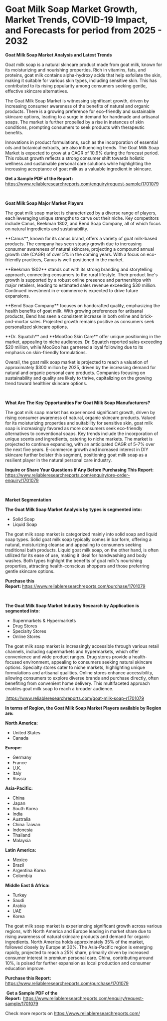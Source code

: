 <p><h1>Goat Milk Soap Market Growth, Market Trends, COVID-19 Impact, and Forecasts for period from 2025 - 2032</h1></p><p><strong>Goat Milk Soap Market Analysis and Latest Trends</strong></p>
<p><p>Goat milk soap is a natural skincare product made from goat milk, known for its moisturizing and nourishing properties. Rich in vitamins, fats, and proteins, goat milk contains alpha-hydroxy acids that help exfoliate the skin, making it suitable for various skin types, including sensitive skin. This has contributed to its rising popularity among consumers seeking gentle, effective skincare alternatives.</p><p>The Goat Milk Soap Market is witnessing significant growth, driven by increasing consumer awareness of the benefits of natural and organic products. There is a growing preference for eco-friendly and sustainable skincare options, leading to a surge in demand for handmade and artisanal soaps. The market is further propelled by a rise in instances of skin conditions, prompting consumers to seek products with therapeutic benefits.</p><p>Innovations in product formulations, such as the incorporation of essential oils and botanical extracts, are also influencing trends. The Goat Milk Soap Market is expected to grow at a CAGR of 10.9% during the forecast period. This robust growth reflects a strong consumer shift towards holistic wellness and sustainable personal care solutions while highlighting the increasing acceptance of goat milk as a valuable ingredient in skincare.</p></p>
<p><strong>Get a Sample PDF of the Report:&nbsp;</strong> <a href="https://www.reliableresearchreports.com/enquiry/request-sample/1701079?utm_campaign=2391&utm_medium=2&utm_source=Github&utm_content=ia&utm_term=09022025&utm_id=goat-milk-soap">https://www.reliableresearchreports.com/enquiry/request-sample/1701079</a></p>
<p>&nbsp;</p>
<p><strong>Goat Milk Soap Major Market Players</strong></p>
<p><p>The goat milk soap market is characterized by a diverse range of players, each leveraging unique strengths to carve out their niche. Key competitors include Canus, Beekman 1802, and Bend Soap Company, all of which focus on natural ingredients and sustainability.</p><p>**Canus**, known for its canus brand, offers a variety of goat milk-based products. The company has seen steady growth due to increasing consumer awareness of natural skincare, projecting a compound annual growth rate (CAGR) of over 5% in the coming years. With a focus on eco-friendly practices, Canus is well-positioned in the market.</p><p>**Beekman 1802** stands out with its strong branding and storytelling approach, connecting consumers to the rural lifestyle. Their product line's growth is supported by a robust online presence and partnerships with major retailers, leading to estimated sales revenue exceeding $30 million. Continued investment in e-commerce is expected to drive future expansions.</p><p>**Bend Soap Company** focuses on handcrafted quality, emphasizing the health benefits of goat milk. With growing preferences for artisanal products, Bend has seen a consistent increase in both online and brick-and-mortar sales. Projected growth remains positive as consumers seek personalized skincare options.</p><p>**Dr. Squatch** and **MooGoo Skin Care** offer unique positioning in the market, appealing to niche audiences. Dr. Squatch reported sales exceeding $20 million, while MooGoo has garnered a loyal following due to its emphasis on skin-friendly formulations.</p><p>Overall, the goat milk soap market is projected to reach a valuation of approximately $300 million by 2025, driven by the increasing demand for natural and organic personal care products. Companies focusing on sustainability and quality are likely to thrive, capitalizing on the growing trend toward healthier skincare options.</p></p>
<p>&nbsp;</p>
<p><strong>What Are The Key Opportunities For Goat Milk Soap Manufacturers?</strong></p>
<p><p>The goat milk soap market has experienced significant growth, driven by rising consumer awareness of natural, organic skincare products. Valued for its moisturizing properties and suitability for sensitive skin, goat milk soap is increasingly favored as more consumers seek eco-friendly alternatives to conventional soaps. Key trends include the incorporation of unique scents and ingredients, catering to niche markets. The market is projected to continue expanding, with an anticipated CAGR of 5-7% over the next five years. E-commerce growth and increased interest in DIY skincare further bolster this segment, positioning goat milk soap as a resilient player in the natural personal care industry.</p></p>
<p><strong>Inquire or Share Your Questions If Any Before Purchasing This Report:</strong> <a href="https://www.reliableresearchreports.com/enquiry/pre-order-enquiry/1701079?utm_campaign=2391&utm_medium=2&utm_source=Github&utm_content=ia&utm_term=09022025&utm_id=goat-milk-soap">https://www.reliableresearchreports.com/enquiry/pre-order-enquiry/1701079</a></p>
<p>&nbsp;</p>
<p><strong>Market Segmentation</strong></p>
<p><strong>The Goat Milk Soap Market Analysis by types is segmented into:</strong></p>
<p><ul><li>Solid Soap</li><li>Liquid Soap</li></ul></p>
<p><p>The goat milk soap market is categorized mainly into solid soap and liquid soap types. Solid goat milk soap typically comes in bar form, offering a natural, moisturizing cleanse and appealing to consumers seeking traditional bath products. Liquid goat milk soap, on the other hand, is often utilized for its ease of use, making it ideal for handwashing and body washes. Both types highlight the benefits of goat milk's nourishing properties, attracting health-conscious shoppers and those preferring gentle skincare options.</p></p>
<p><strong>Purchase this Report:&nbsp;</strong><a href="https://www.reliableresearchreports.com/purchase/1701079?utm_campaign=2391&utm_medium=2&utm_source=Github&utm_content=ia&utm_term=09022025&utm_id=goat-milk-soap">https://www.reliableresearchreports.com/purchase/1701079</a></p>
<p>&nbsp;</p>
<p><strong>The Goat Milk Soap Market Industry Research by Application is segmented into:</strong></p>
<p><ul><li>Supermarkets & Hypermarkets</li><li>Drug Stores</li><li>Specialty Stores</li><li>Online Stores</li></ul></p>
<p><p>The goat milk soap market is increasingly accessible through various retail channels, including supermarkets and hypermarkets, which offer convenience and wide product ranges. Drug stores provide a health-focused environment, appealing to consumers seeking natural skincare options. Specialty stores cater to niche markets, highlighting unique formulations and artisanal qualities. Online stores enhance accessibility, allowing consumers to explore diverse brands and purchase directly, often benefiting from convenient home delivery. This multifaceted approach enables goat milk soap to reach a broader audience.</p></p>
<p><a href="https://www.reliableresearchreports.com/goat-milk-soap-r1701079?utm_campaign=2391&utm_medium=2&utm_source=Github&utm_content=ia&utm_term=09022025&utm_id=goat-milk-soap">&nbsp;https://www.reliableresearchreports.com/goat-milk-soap-r1701079</a></p>
<p><strong>In terms of Region, the Goat Milk Soap Market Players available by Region are:</strong></p>
<p>
    <p> <strong> North America: </strong>
        <ul>
            <li>United States</li>
            <li>Canada</li>
        </ul>
        </p> 
    <p> <strong> Europe: </strong>
        <ul>
            <li>Germany</li>
            <li>France</li>
            <li>U.K.</li>
            <li>Italy</li>
            <li>Russia</li>
        </ul>
        </p> 
    <p> <strong> Asia-Pacific: </strong>
        <ul>
            <li>China</li>
            <li>Japan</li>
            <li>South Korea</li>
            <li>India</li>
            <li>Australia</li>
            <li>China Taiwan</li>
            <li>Indonesia</li>
            <li>Thailand</li>
            <li>Malaysia</li>
        </ul>
        </p> 
    <p> <strong> Latin America: </strong>
        <ul>
            <li>Mexico</li>
            <li>Brazil</li>
            <li>Argentina Korea</li>
            <li>Colombia</li>
        </ul>
        </p> 
    <p> <strong> Middle East & Africa: </strong>
        <ul>
            <li>Turkey</li>
            <li>Saudi</li>
            <li>Arabia</li>
            <li>UAE</li>
            <li>Korea</li>
        </ul>
    </p>
    </p>
<p><p>The goat milk soap market is experiencing significant growth across various regions, with North America and Europe leading in market share due to rising awareness of natural skincare products and demand for organic ingredients. North America holds approximately 35% of the market, followed closely by Europe at 30%. The Asia-Pacific region is emerging rapidly, projected to reach a 25% share, primarily driven by increased consumer interest in premium personal care. China, contributing around 10%, is poised for further expansion as local production and consumer education improve.</p></p>
<p><strong>Purchase this Report: </strong><a href="https://www.reliableresearchreports.com/purchase/1701079?utm_campaign=2391&utm_medium=2&utm_source=Github&utm_content=ia&utm_term=09022025&utm_id=goat-milk-soap">https://www.reliableresearchreports.com/purchase/1701079</a></p>
<p>&nbsp;<strong>Get a Sample PDF of the Report:&nbsp;&nbsp;</strong><a href="https://www.reliableresearchreports.com/enquiry/request-sample/1701079?utm_campaign=2391&utm_medium=2&utm_source=Github&utm_content=ia&utm_term=09022025&utm_id=goat-milk-soap">https://www.reliableresearchreports.com/enquiry/request-sample/1701079</a></p>
<p><strong></strong></p>
<p>Check more reports on <a href="https://www.reliableresearchreports.com/?utm_campaign=2391&utm_medium=2&utm_source=Github&utm_content=ia&utm_term=09022025&utm_id=goat-milk-soap">https://www.reliableresearchreports.com/</a></p>